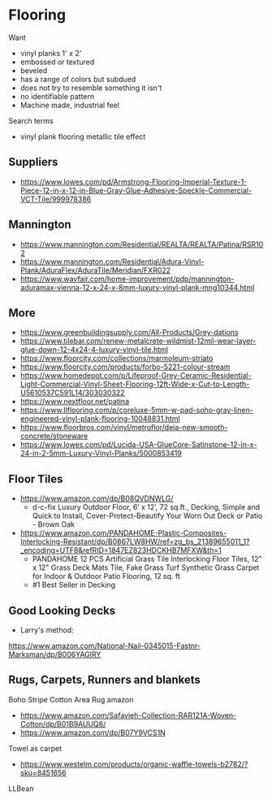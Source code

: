 # Flooring

Want

* vinyl planks 1' x 2'
* embossed or textured
* beveled
* has a range of colors but subdued
* does not try to resemble something it isn't
* no identifiable pattern
* Machine made, industrial feel

Search terms

* vinyl plank flooring metallic tile effect

## Suppliers

* https://www.lowes.com/pd/Armstrong-Flooring-Imperial-Texture-1-Piece-12-in-x-12-in-Blue-Gray-Glue-Adhesive-Speckle-Commercial-VCT-Tile/999978386


## Mannington

* https://www.mannington.com/Residential/REALTA/REALTA/Patina/RSR102
* https://www.mannington.com/Residential/Adura-Vinyl-Plank/AduraFlex/AduraTile/Meridian/FXR022
* https://www.wayfair.com/home-improvement/pdp/mannington-aduramax-vienna-12-x-24-x-8mm-luxury-vinyl-plank-mng10344.html

## More

* https://www.greenbuildingsupply.com/All-Products/Grey-dations
* https://www.tilebar.com/renew-metalcrete-wildmist-12mil-wear-layer-glue-down-12-4x24-4-luxury-vinyl-tile.html
* https://www.floorcity.com/collections/marmoleum-striato
* https://www.floorcity.com/products/forbo-5221-colour-stream
* https://www.homedepot.com/p/Lifeproof-Grey-Ceramic-Residential-Light-Commercial-Vinyl-Sheet-Flooring-12ft-Wide-x-Cut-to-Length-U5610537C591L14/303030322
* https://www.nextfloor.net/patina
* https://www.llflooring.com/p/coreluxe-5mm-w-pad-soho-gray-linen-engineered-vinyl-plank-flooring-10048831.html
* https://www.floorbros.com/vinyl/metroflor/deja-new-smooth-concrete/stoneware
* https://www.lowes.com/pd/Lucida-USA-GlueCore-Satinstone-12-in-x-24-in-2-5mm-Luxury-Vinyl-Planks/5000853419


## Floor Tiles

* https://www.amazon.com/dp/B08QVDNWLG/
  * d-c-fix Luxury Outdoor Floor, 6’ x 12’, 72 sq.ft., Decking, Simple and Quick to Install, Cover-Protect-Beautify Your Worn Out Deck or Patio - Brown Oak
* https://www.amazon.com/PANDAHOME-Plastic-Composites-Interlocking-Resistant/dp/B0867LW8HW/ref=zg_bs_21389655011_1?_encoding=UTF8&refRID=1847EZ823HDCKHB7MFXW&th=1
  * PANDAHOME 12 PCS Artificial Grass Tile Interlocking Floor Tiles, 12" x 12" Grass Deck Mats Tile, Fake Grass Turf Synthetic Grass Carpet for Indoor & Outdoor Patio Flooring, 12 sq. ft
  * #1 Best Seller in Decking

## Good Looking Decks

* Larry's method:

https://www.amazon.com/National-Nail-0345015-Fastnr-Marksman/dp/B006YAGIRY


## Rugs, Carpets, Runners and blankets

Boho Stripe Cotton Area Rug amazon

* https://www.amazon.com/Safavieh-Collection-RAR121A-Woven-Cotton/dp/B01B9AUUQ8/
* https://www.amazon.com/dp/B07Y9VCS1N

Towel as carpet
* https://www.westelm.com/products/organic-waffle-towels-b2782/?sku=8451656

LLBean
